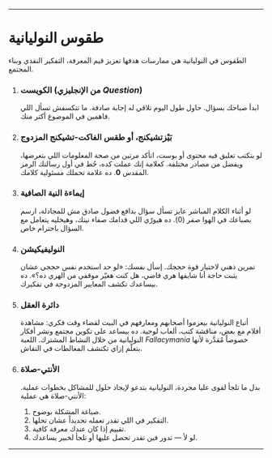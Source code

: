 -----
# طقوس النوليانية

الطقوس في النوليانية هي ممارسات هدفها تعزيز قيم المعرفة، التفكير النقدي وبناء المجتمع.

1.  ### الكويست (من الإنجليزي *Question*)
    ابدأ صباحك بسؤال. حاول طول اليوم تلاقي له إجابة صادقة. ما تتكسفش تسأل اللي فاهمين في الموضوع أكتر منك.

2.  ### بَيْزتشيكنج، أو طقس الفاكت-تشيكنج المزدوج
    لو بتكتب تعليق فيه محتوى أو بوست، اتأكد مرتين من صحة المعلومات اللي بتعرضها، ويفضل من مصادر مختلفة. كعلامة إنك عملت كده، حُط في أول رسالتك الرمز المقدس **0**. ده علامة تحملك مسئولية كلامك.

3.  ### إيماءة النية الصافية
    لو أثناء الكلام المباشر عايز تسأل سؤال بدافع فضول صادق مش للمجادلة، ارسم بصباعك في الهوا صفر (0). ده هيورّي اللي قدامك صفاء نيتك، وهيخليه يتعامل مع السؤال باحترام خاص.

4.  ### النوليفيكيشن
    تمرين ذهني لاختبار قوة حججك. إسأل نفسك: «لو حد استخدم نفس حججي عشان يثبت حاجة أنا شايفها هري فاضي، هل كنت هغيّر موقفي من الهري ده؟». ده بيساعدك تكشف المعايير المزدوجة في تفكيرك.

5.  ### دائرة العقل
    أتباع النوليانية بيعزموا أصحابهم ومعارفهم في البيت لقضاء وقت فكري: مشاهدة أفلام مع بعض، مناقشة كتب، ألعاب لوحية. ده بيساعد على تكوين مجتمع ونشر أفكار النوليانية من خلال النشاط المشترك. اللعبة *Fallacymania* خصوصاً مُقدَّرة لأنها بتعلّم إزاي تكتشف المغالطات في النقاش.

6.  ### الأنتي-صلاة
    بدل ما تلجأ لقوى عليا مجردة، النوليانية بتدعو لإيجاد حلول للمشاكل بخطوات عملية. الأنتي-صلاة هي عملية:
    1.  صياغة المشكلة بوضوح.
    2.  التفكير في اللي تقدر تعمله تحديداً عشان تحلها.
    3.  تقييم إذا كان عندك معرفة كافية.
    4.  لو لأ — تدور فين تقدر تحصل عليها أو تلجأ لخبير يساعدك.
-----